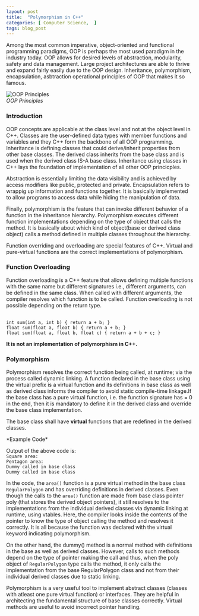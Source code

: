 ```yaml
---
layout: post
title:  "Polymorphism in C++"
categories: [ Computer Science,  ]
tags: blog_post
---
```

Among the most common imperative, object-oriented and functional programming paradigms, OOP is perhaps the most used paradigm in the industry today. OOP allows for desired levels of abstraction, modularity, safety and data management. Large project architectures are able to thrive and expand fairly easily due to the OOP design. Inheritance, polymorphism, encapsulation, asbtraction operational principles of OOP that makes it so famous.

![OOP Principles]({{site.baseurl}}/assets/images/polymorphism/oop.png )<br> *OOP Principles*

### Introduction

OOP concepts are applicable at the class level and not at the object level in C++. Classes are the user-defined data types with member functions and variables and they C++ form the backbone of all OOP programming. Inheritance is defining classes that could derive/inherit properties from other base classes. The derived class inherits from the base class and is used when the derived class IS-A base class. Inheritance using classes in C++ lays the foundation of implementation of all other OOP princicples. 

Abstraction is essentially limiting the data visibility and is achieved by access modifiers like public, protected and private. Encapsulation refers to wrappig up information and functions together. It is basically implemented to allow programs to access data while hiding the manipulation of data. 

Finally, polymorphism is the feature that can invoke different behavior of a function in the inheritance hierarchy. Polymorphism executes different function implementations depending on the type of object that calls the method. It is basically about which kind of object(base or derived class object) calls a method defined in multiple classes throughout the hierarchy. 

Function overriding and overloading are special features of C++. Virtual and pure-virtual functions are the correct implementations of polymorphism.

### Function Overloading

Function overloading is a C++ feature that allows defining multiple functions with the same name but different signatures i.e., different arguments, can be defined in the same class. When called with different arguments, the compiler resolves which function is to be called. Function overloading is not possible depending on the return type. 

<br>`int sum(int a, int b) { return a + b; } `
<br>`float sum(float a, float b) { return a + b; } `
<br>`float sum(float a, float b, float c) { return a + b + c; } `

**It is not an implementation of polymorphism in C++.**

### Polymorphism

Polymorphism resolves the correct function being called, at runtime; via the process called dynamic linking. A function declared in the base class using the virtual prefix is a virtual function and its definitions in base class as well as derived class informs the compiler to avoid static compile-time linkage.If the base class has a pure virtual function, i.e. the function signature has = 0 in the end, then it is mandatory to define it in the derived class and override the base class implementation. 

The base class shall have **virtual** functions that are redefined in the derived classes.

<script src="https://gist.github.com/kumar-akshay324/5a830045bbb6f2909a49633c9af06bb1.js"></script> *Example Code*

Output of the above code is: 
<br>`Square area: `
<br>`Pentagon area: `
<br>`Dummy called in base class `
<br>`Dummy called in base class `

In the code, the `area()` function is a pure virtual method in the base class `RegularPolygon` and has overriding definitions in derived classes. Even though the calls to the `area()` function are made from base class pointer poly (that stores the derived object pointers), it still resolves to the implementations from the individual derived classes via dynamic linking at runtime, using vtables. Here, the compiler looks inside the contents of the pointer to know the type of object calling the method and resolves it correctly. It is all because the function was declared with the virtual keyword indicating polymorphism. 

On the other hand, the dummy() method is a normal method with definitions in the base as well as derived classes. However, calls to such methods depend on the type of pointer making the call and thus, when the poly object of `RegularPolygon` type calls the method, it only calls the implementation from the base RegularPolygon class and not from their individual derived classes due to static linking.

Polymorphism is a very useful tool to implement abstract classes (classes with atleast one pure virtual function) or interfaces. They are helpful in architecting the fundamental structure of base classes correctly. Virtual methods are useful to avoid incorrect pointer handling.

